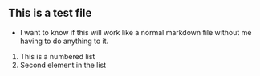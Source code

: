 This is a test file
---

- I want to know if this will work like a normal markdown file without me having to do anything to it.

1) This is a numbered list
2) Second element in the list
